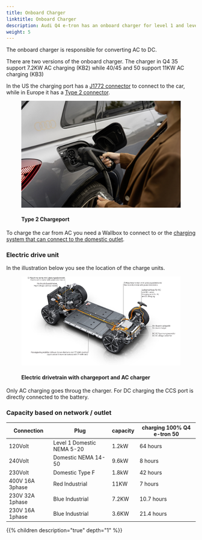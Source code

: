 ```yaml
---
title: Onboard Charger
linktitle: Onboard Charger
description: Audi Q4 e-tron has an onboard charger for level 1 and level 2 charging.
weight: 5
---
```

<!-- markdownlint-disable MD033 -->

The onboard charger is responsible for converting AC to DC.

There are two versions of the onboard charger. The charger in Q4 35 support 7.2KW AC charging (KB2) while 40/45 and 50 support 11KW AC charging (KB3)

In the US the charging port has a [J1772 connector](https://en.wikipedia.org/wiki/SAE_J1772) to connect to the car, while in Europe it has a [Type 2 connector](https://en.wikipedia.org/wiki/Type_2_connector).

<figure>
    <a href=chargeport_right.jpg">
        <img src="chargeport_rights.jpg" alt="Type 2 Chargeport" title="Type 2 Chargeport">
    </a>
    <figcaption><h4>Type 2 Chargeport</h4></figcaption>
</figure>

To charge the car from AC you need a Wallbox to connect to or the [charging system that can connect to the domestic outlet](../chargingsystem). 

### Electric drive unit

In the illustration below you see the location of the charge units.

<figure>
    <a href="electricdrivetrain.jpg">
        <img src="electricdrivetrains.jpg" alt="Electric drivetrain with chargeport and AC charger" title="Electric drivetrain with chargeport and AC charger">
    </a>
    <figcaption><h4>Electric drivetrain with chargeport and AC charger</h4></figcaption>
</figure>

 Only AC charging goes throug the charger. For DC charging the CCS port is directly connected to the battery.

### Capacity based on network / outlet

| Connection | Plug  | capacity | charging 100%  Q4 e-tron 50 |
| ------| ------| ---- |------- |
| 120Volt | Level 1 Domestic NEMA 5-20 | 1.2kW |  64 hours |
| 240Volt | Domestic NEMA 14-50 | 9.6kW |  8 hours |
| 230Volt | Domestic Type F | 1.8kW |  42 hours |
| 400V 16A 3phase | Red Industrial |  11KW | 7 hours |
| 230V 32A 1phase | Blue Industrial |  7.2KW | 10.7 hours |
| 230V 16A 1phase | Blue Industrial |  3.6KW | 21.4 hours |

{{% children description="true" depth="1" %}}

